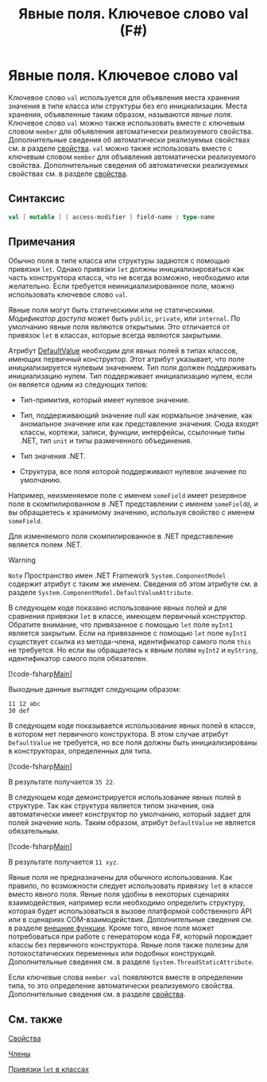 ﻿---
title: Явные поля. Ключевое слово val (F#)
description: 'Дополнительные сведения о ключевом слове val в F#, которое используется для объявления места хранения значения в типе класса или структуры без инициализации.'
ms.date: 05/16/2016
ms.openlocfilehash: 2bd1aae24a5823ddcd6bb8f121d8110f4a211a6a
ms.sourcegitcommit: 3d5d33f384eeba41b2dff79d096f47ccc8d8f03d
ms.translationtype: MT
ms.contentlocale: ru-RU
ms.lasthandoff: 05/04/2018
ms.locfileid: "33565825"
---
# <a name="explicit-fields-the-val-keyword"></a>Явные поля. Ключевое слово val

Ключевое слово `val` используется для объявления места хранения значения в типе класса или структуры без его инициализации. Места хранения, объявленные таким образом, называются *явные поля*. Ключевое слово `val` можно также использовать вместе с ключевым словом `member` для объявления автоматически реализуемого свойства. Дополнительные сведения об автоматически реализуемых свойствах см. в разделе [свойства](properties.md).
`val` можно также использовать вместе с ключевым словом `member` для объявления автоматически реализуемого свойства. Дополнительные сведения об автоматически реализуемых свойствах см. в разделе [свойства](properties.md).


## <a name="syntax"></a>Синтаксис

```fsharp
val [ mutable ] [ access-modifier ] field-name : type-name
```

## <a name="remarks"></a>Примечания
Обычно поля в типе класса или структуры задаются с помощью привязки `let`. Однако привязки `let` должны инициализироваться как часть конструктора класса, что не всегда возможно, необходимо или желательно. Если требуется неинициализированное поле, можно использовать ключевое слово `val`.

Явные поля могут быть статическими или не статическими. *Модификатор доступа* может быть `public`, `private`, или `internal`. По умолчанию явные поля являются открытыми. Это отличается от привязок `let` в классах, которые всегда являются закрытыми.

Атрибут [DefaultValue](https://msdn.microsoft.com/library/a3a3307b-8c05-441e-b109-245511614d58) необходим для явных полей в типах классов, имеющих первичный конструктор. Этот атрибут указывает, что поле инициализируется нулевым значением. Тип поля должен поддерживать инициализацию нулем. Тип поддерживает инициализацию нулем, если он является одним из следующих типов:

- Тип-примитив, который имеет нулевое значение.

- Тип, поддерживающий значение null как нормальное значение, как аномальное значение или как представление значения. Сюда входят классы, кортежи, записи, функции, интерфейсы, ссылочные типы .NET, тип `unit` и типы размеченного объединения.

- Тип значения .NET.

- Структура, все поля которой поддерживают нулевое значение по умолчанию.


Например, неизменяемое поле с именем `someField` имеет резервное поле в скомпилированном в .NET представлении с именем `someField@`, и вы обращаетесь к хранимому значению, используя свойство с именем `someField`.

Для изменяемого поля скомпилированное в .NET представление является полем .NET.


>[!WARNING] 
`Note` Пространство имен .NET Framework `System.ComponentModel` содержит атрибут с таким же именем. Сведения об этом атрибуте см. в разделе `System.ComponentModel.DefaultValueAttribute`.


В следующем коде показано использование явных полей и для сравнения привязки `let` в классе, имеющем первичный конструктор. Обратите внимание, что привязанное с помощью `let` поле `myInt1` является закрытым. Если на привязанное с помощью `let` поле `myInt1` существует ссылка из метода-члена, идентификатор самого поля `this` не требуется. Но если вы обращаетесь к явным полям `myInt2` и `myString`, идентификатор самого поля обязателен.

[!code-fsharp[Main](../../../../samples/snippets/fsharp/lang-ref-2/snippet6701.fs)]

Выходные данные выглядят следующим образом:

```
11 12 abc
30 def
```

В следующем коде показывается использование явных полей в классе, в котором нет первичного конструктора. В этом случае атрибут `DefaultValue` не требуется, но все поля должны быть инициализированы в конструкторах, определенных для типа.

[!code-fsharp[Main](../../../../samples/snippets/fsharp/lang-ref-2/snippet6702.fs)]

В результате получается `35 22`.

В следующем коде демонстрируется использование явных полей в структуре. Так как структура является типом значения, она автоматически имеет конструктор по умолчанию, который задает для полей значение ноль. Таким образом, атрибут `DefaultValue` не является обязательным.

[!code-fsharp[Main](../../../../samples/snippets/fsharp/lang-ref-2/snippet6703.fs)]

В результате получается `11 xyz`.

Явные поля не предназначены для обычного использования. Как правило, по возможности следует использовать привязку `let` в классе вместо явного поля. Явные поля удобны в некоторых сценариях взаимодействия, например если необходимо определить структуру, которая будет использоваться в вызове платформой собственного API или в сценариях COM-взаимодействия. Дополнительные сведения см. в разделе [внешние функции](../functions/external-functions.md). Кроме того, явное поле может потребоваться при работе с генератором кода F#, который порождает классы без первичного конструктора. Явные поля также полезны для потокостатических переменных или подобных конструкций. Дополнительные сведения см. в разделе `System.ThreadStaticAttribute`.

Если ключевые слова `member val` появляются вместе в определении типа, то это определение автоматически реализуемого свойства. Дополнительные сведения см. в разделе [свойства](properties.md).


## <a name="see-also"></a>См. также
[Свойства](properties.md)

[Члены](index.md)

[Привязки `let` в классах](let-bindings-in-classes.md)
